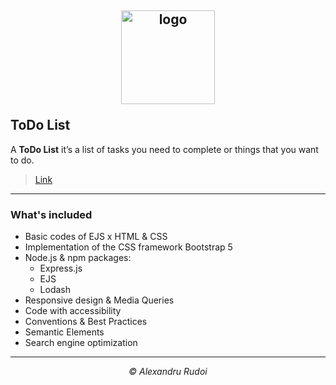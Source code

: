 ## <p align="center"><a href="https://todolist-1337.herokuapp.com/"><img src="https://i.ibb.co/dt4q7cB/icon.png" alt="logo" width="150px" border="0"></a></p>ToDo List

A **ToDo List** it’s a list of tasks you need to complete or things that you want to do.

> <p><a href="https://todolist-1337.herokuapp.com/">Link</a></p>

---

### What's included

+ Basic codes of EJS x HTML & CSS
+ Implementation of the CSS framework Bootstrap 5
+ Node.js & npm packages:
  * Express.js
  * EJS
  * Lodash
+ Responsive design & Media Queries
+ Code with accessibility
+ Conventions & Best Practices
+ Semantic Elements
+ Search engine optimization

---

<p align="center"><em>&copy; Alexandru Rudoi</em></p>
